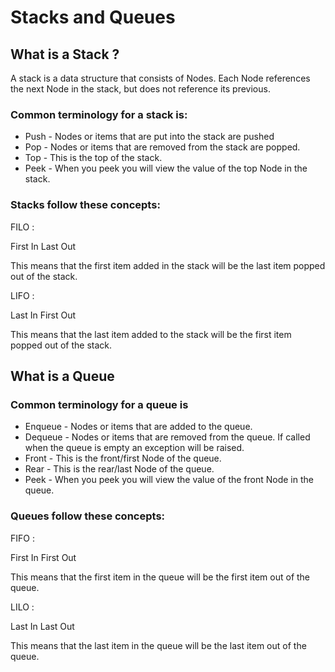 # Stacks and Queues
## What is a Stack ? 
A stack is a data structure that consists of Nodes. Each Node references the next Node in the stack, but does not reference its previous.

### Common terminology for a stack is:
* Push - Nodes or items that are put into the stack are pushed
* Pop - Nodes or items that are removed from the stack are popped. 
* Top - This is the top of the stack.
* Peek - When you peek you will view the value of the top Node in the stack.


### Stacks follow these concepts:

FILO :

First In Last Out

This means that the first item added in the stack will be the last item popped out of the stack.

LIFO :

Last In First Out

This means that the last item added to the stack will be the first item popped out of the stack.

## What is a Queue

### Common terminology for a queue is

* Enqueue - Nodes or items that are added to the queue.
* Dequeue - Nodes or items that are removed from the queue. If called when the queue is empty an exception will be raised.
* Front - This is the front/first Node of the queue.
* Rear - This is the rear/last Node of the queue.
* Peek - When you peek you will view the value of the front Node in the queue.

### Queues follow these concepts:

FIFO :

First In First Out

This means that the first item in the queue will be the first item out of the queue.

LILO :

Last In Last Out

This means that the last item in the queue will be the last item out of the queue.
